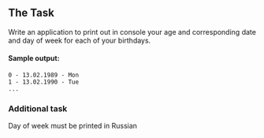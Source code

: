 ## The Task

Write an application to print out in console your age and corresponding date and day of week for each of your birthdays.

#### Sample output:

```
0 - 13.02.1989 - Mon
1 - 13.02.1990 - Tue
...
```

### Additional task

Day of week must be printed in Russian